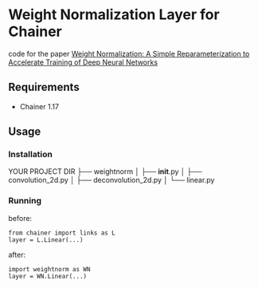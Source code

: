 # Weight Normalization Layer for Chainer

code for the paper [Weight Normalization: A Simple Reparameterization to Accelerate Training of Deep Neural Networks](https://arxiv.org/abs/1602.07868)

## Requirements

- Chainer 1.17

## Usage
### Installation

YOUR PROJECT DIR
├── weightnorm
│   ├── __init__.py
│   ├── convolution_2d.py
│   ├── deconvolution_2d.py
│   └── linear.py

### Running

before:
```
from chainer import links as L
layer = L.Linear(...)
```

after:
```
import weightnorm as WN
layer = WN.Linear(...)
```